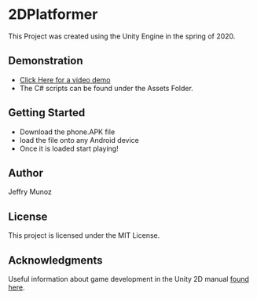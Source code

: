 # 2DPlatformer
This Project was created using the Unity Engine in the spring of 2020.
## Demonstration
 - [Click Here for a video demo](https://github.com/JeffMunoz/2DPlatformer/blob/master/App%20demo.mp4?raw=true) 
 - The C# scripts can be found under the Assets Folder.
 
 ## Getting Started
 - Download the phone.APK file
 - load the file onto any Android device 
 - Once it is loaded start playing!


## Author
Jeffry Munoz
## License
This project is licensed under the MIT License.
## Acknowledgments
Useful information about game development in the Unity 2D manual [found here](https://docs.unity3d.com/Manual/Unity2D.html "Unity User Manual").
